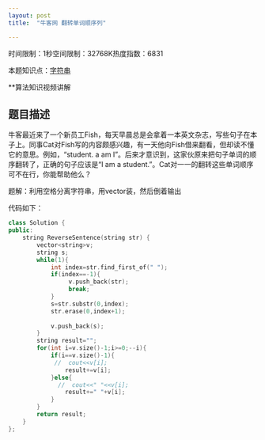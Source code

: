 ```yaml
---
layout: post
title:  "牛客网 翻转单词顺序列"

---
```

时间限制：1秒空间限制：32768K热度指数：6831

本题知识点：[字符串](https://www.nowcoder.com/questionCenter?questionTypes=000100&mutiTagIds=579)

**算法知识视频讲解

## 题目描述

牛客最近来了一个新员工Fish，每天早晨总是会拿着一本英文杂志，写些句子在本子上。同事Cat对Fish写的内容颇感兴趣，有一天他向Fish借来翻看，但却读不懂它的意思。例如，“student. a am I”。后来才意识到，这家伙原来把句子单词的顺序翻转了，正确的句子应该是“I am a student.”。Cat对一一的翻转这些单词顺序可不在行，你能帮助他么？



题解：利用空格分离字符串，用vector装，然后倒着输出

代码如下：

```c++
class Solution {
public:
    string ReverseSentence(string str) {
        vector<string>v;
        string s;
        while(1){
            int index=str.find_first_of(" ");
			if(index==-1){
				 v.push_back(str);
				 break;
			}
            s=str.substr(0,index);
            str.erase(0,index+1);
		
            v.push_back(s);
        }
        string result="";
        for(int i=v.size()-1;i>=0;--i){
            if(i==v.size()-1){
             //  cout<<v[i];
                result+=v[i];
            }else{
              //  cout<<" "<<v[i];
                result+=" "+v[i];
            }
        }
        return result;
    }
};
```

